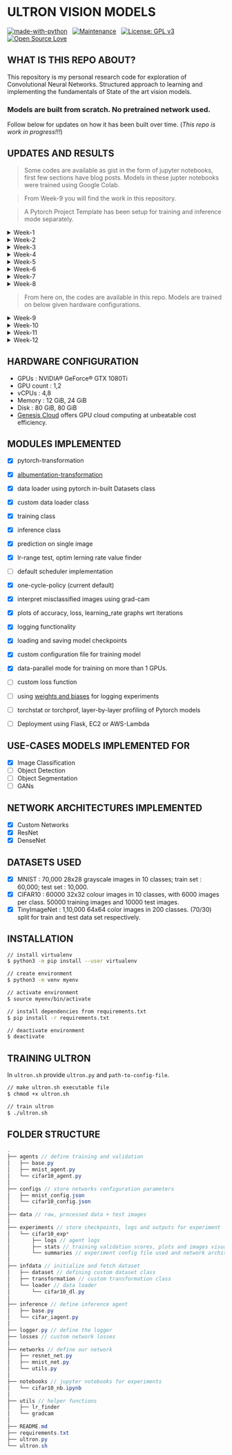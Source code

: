 # ULTRON VISION MODELS

<p align="center">

[![made-with-python](https://img.shields.io/badge/Made%20with-Python-1f425f.svg)](https://www.python.org/)&nbsp;&nbsp;&nbsp;[![Maintenance](https://img.shields.io/badge/Maintained%3F-yes-green.svg)](https://GitHub.com/Naereen/StrapDown.js/graphs/commit-activity)&nbsp;&nbsp;&nbsp;[![License: GPL v3](https://img.shields.io/badge/License-GPLv3-blue.svg)](https://www.gnu.org/licenses/gpl-3.0)&nbsp;&nbsp;&nbsp;[![Open Source Love](https://badges.frapsoft.com/os/v1/open-source.svg?v=103)](https://github.com/ellerbrock/open-source-badges/)

</p>

## WHAT IS THIS REPO ABOUT? 

This repository is my personal research code for exploration of Convolutional Neural Networks. Structured approach to learning and implementing the fundamentals of State of the art vision models. 

### Models are built from scratch. No pretrained network used.

Follow below for updates on how it has been built over time. (*This repo is work in progress!!!*)

## UPDATES AND RESULTS

> Some codes are available as gist in the form of jupyter notebooks, first few sections have blog posts. Models in these jupter notebooks were trained using Google Colab.

> From Week-9 you will find the work in this repository. 

> A Pytorch Project Template has been setup for training and inference mode separately. 

<details>
    <summary>Week-1</summary>

- Machine Learning Intuition, Background & Basics
- Python 101 for Machine Learning
- [blog](https://myselfhimanshu.github.io/posts/cnn_01/)

</details>

<details>
    <summary>Week-2</summary>

- Convolutions, Pooling Operations & Channels
- Pytorch 101 for Vision Machine Learning
- [blog](https://myselfhimanshu.github.io/posts/cnn_02/)

</details>

<details>
    <summary>Week-3</summary>

- Kernels, Activations and Layers
- [blog](https://myselfhimanshu.github.io/posts/cnn_03/)

</details>

<details>
    <summary>Week-4</summary>

- Architectural Basics. Finding suitable model architecture for the objective
- MNIST model training 
    - parameters used 13,402
    - epochs=20
    - highest test accuracy = 99.46%, epoch = 19th
    - [notebook link](https://gist.github.com/myselfHimanshu/6a8b74689799aa31fab5c7406c435461)

</details>

<details>
    <summary>Week-5</summary>

- Receptive Field : core fundamental concept
- MNIST model training
    - parameters used 7808
    - epochs=15
    - highest test accuracy = 99.43%, epoch = 11th 
    - [notebook link](https://gist.github.com/myselfHimanshu/82443162b618885628bff4d8a100ed21)

</details>

<details>
    <summary>Week-6</summary>

- BN, Kernels & Regularization
- Mathematics behind Batch Normalization, Kernel Initialization and Regularization
- MNIST model training
    - using L1/L2 regularization with BN/GBN
    - BN : batch normalization
    - GBN : ghost batch normalization
    - best model : BN with L2
        - parameters used 7808
        - epochs=25
        - highest test accuaracy = 99.54%, epoch = 21st
    - [notebook link](https://gist.github.com/myselfHimanshu/61fbda0a7a451b53d7a39ee9fc2d91e2)

</details>

<details>
    <summary>Week-7</summary>

- Advanced Convolution
- Depthwise, Pixel Shuffle, Dilated, Transpose Convolutions
- CIFAR-10 dataset
- Achieve an accuracy of greater than 80% on CIFAR-10 dataset
    - architecture to C1C2C3C40 (basically 3 MPs)
    - total params to be less than 1M
    - RF must be more than 44
    - one of the layers must use Depthwise Separable Convolution
    - one of the layers must use Dilated Convolution
    - use GAP
- Result
    - parameters used 220,778
    - epochs = 20
    - highest test acc = 85.55%
    - [notebook link](https://gist.github.com/myselfHimanshu/bd9a700c332d8a91a1ada399ce318670)

</details>

<details>
    <summary>Week-8</summary>

- Receptive Fields and Network Architectures : Resnet Architecture
- Achieve an accuracy of greater than 85% on CIFAR-10 dataset
    - architecture ResNet18
- Result
    - parameters : 11,173,962
    - epoch : 50
    - training acc : 98.65%
    - testing acc : 89.78%
    - [notebook link](https://gist.github.com/myselfHimanshu/7969fe685b507286657fdea74e449d91)

</details>

> From here on, the codes are available in this repo. Models are trained on below given hardware configurations.

<details>
    <summary>Week-9</summary>

- Data Augmentation using Albumentations
- DNN Interpretability, Class Activation Maps using grad-cam
- Achieve an accuracy of greater than 87% on CIFAR-10 dataset
    - architecture ResNet18
    - Move transformations to Albumentations. 
    - Implement GradCam function. 
- Result
    - parameters : 11,173,962
    - epoch : 50
    - testing acc : 92.17%
    - [work link](https://github.com/myselfHimanshu/ultron-vision/tree/master/experiments/cifar10_exp_04_resnet_album)

</details>

<details>
    <summary>Week-10</summary>

- Advanced Concepts : Optimizers, LR Schedules, LR Finder & Loss Functions
- Achieve an accuracy of greater than 88% on CIFAR-10 dataset
    - architecture ResNet18
    - Add CutOut augmentation
    - Implement LR Finder (for SGD, not for ADAM)
    - Implement ReduceLROnPlateau
- Result
    - parameters : 11,173,962
    - epoch : 50
    - testing acc : 89.80%
    - [work link](https://github.com/myselfHimanshu/ultron-vision/tree/master/experiments/cifar10_exp-06_resnet_album_findlr)

</details>

<details>
    <summary>Week-11</summary>

- Super Convergence
- Cyclic Learning Rates, One Cycle Policy
- Achieve an accuracy of greater than 90% on CIFAR-10 dataset
    - 3Layer-DenseNet
    - Implement One Cycle Policy
- Result
    - parameters : 6,573,130
    - epoch : 24
    - testing acc : 91.02%
    - [work link](https://github.com/myselfHimanshu/ultron-vision/tree/master/experiments/cifar10_session11-exp-002)

</details>

<details>
    <summary>Week-12</summary>

- Object Localization : YOLO
- Use TinyImageNet dataset, create custom data loader with 70/30 split.
- Achieve an accuracy of greater than 50% on TinyImageNet dataset
    - ResNet18
    - One Cycle Policy
- Result
    - parameters : 11,173,962
    - epoch : 30
    - testing acc : 58.35%
    - [work link](https://github.com/myselfHimanshu/ultron-vision/tree/master/experiments/tinyimagenet-exp-002)

</details>



## HARDWARE CONFIGURATION

- GPUs : NVIDIA® GeForce® GTX 1080Ti
- GPU count : 1,2
- vCPUs : 4,8
- Memory : 12 GiB, 24 GiB
- Disk : 80 GiB, 80 GiB
- [Genesis Cloud](https://gnsiscld.co/496pv5j) offers GPU cloud computing at unbeatable cost efficiency.


## MODULES IMPLEMENTED

- [x] pytorch-transformation
- [x] [albumentation-transformation](https://albumentations.readthedocs.io/en/latest/index.html)
- [x] data loader using pytorch in-built Datasets class
- [x] custom data loader class
- [x] training class
- [x] inference class
- [x] prediction on single image
- [x] lr-range test, optim lerning rate value finder
- [ ] default scheduler implementation
- [x] one-cycle-policy (current default)
- [x] interpret misclassified images using grad-cam
- [x] plots of accuracy, loss, learning_rate graphs wrt iterations
- [x] logging functionality
- [x] loading and saving model checkpoints
- [x] custom configuration file for training model
- [x] data-parallel mode for training on more than 1 GPUs. 
- [ ] custom loss function
- [ ] using [weights and biases](https://www.wandb.com/) for logging experiments
- [ ] torchstat or torchprof, layer-by-layer profiling of Pytorch models
- [ ] Deployment using Flask, EC2 or AWS-Lambda


## USE-CASES MODELS IMPLEMENTED FOR

- [x] Image Classification
- [ ] Object Detection
- [ ] Object Segmentation
- [ ] GANs

## NETWORK ARCHITECTURES IMPLEMENTED

- [x] Custom Networks
- [x] ResNet
- [x] DenseNet

## DATASETS USED

- [x] MNIST : 70,000 28x28 grayscale images in 10 classes; train set : 60,000; test set : 10,000.
- [x] CIFAR10 : 60000 32x32 colour images in 10 classes, with 6000 images per class. 50000 training images and 10000 test images.
- [x] TinyImageNet : 1,10,000 64x64 color images in 200 classes. (70/30) split for train and test data set respectively.

## INSTALLATION

```bash
// install virtualenv
$ python3 -m pip install --user virtualenv

// create environment
$ python3 -m venv myenv

// activate environment
$ source myenv/bin/activate

// install dependencies from requirements.txt
$ pip install -r requirements.txt

// deactivate environment
$ deactivate
```

## TRAINING ULTRON

In `ultron.sh` provide `ultron.py` and `path-to-config-file`.

```bash
// make ultron.sh executable file
$ chmod +x ultron.sh

// train ultron
$ ./ultron.sh
```

## FOLDER STRUCTURE

```java
.
├── agents // define training and validation
│   ├── base.py
│   ├── mnist_agent.py
│   └── cifar10_agent.py
│
├── configs // store networks configuration parameters
│   ├── mnist_config.json
│   └── cifar10_config.json
│
├── data // raw, processed data + test images
│
├── experiments // store checkpoints, logs and outputs for experiment
│   └── cifar10_exp*
│       ├── logs // agent logs
│       ├── stats // training validation scores, plots and images visualization data
│       └── summaries // experiment config file used and network architecture
│
├── infdata // initialize and fetch dataset
│   ├── dataset // defining custom dataset class
│   ├── transformation // custom transformation class
│   └── loader // data loader
│       └── cifar10_dl.py
│
├── inference // define inference agent
│   ├── base.py
│   └── cifar_iagent.py
│
├── logger.py // define the logger
├── losses // custom network losses
│
├── networks // define our network
│   ├── resnet_net.py
│   ├── mnist_net.py
│   └── utils.py
│
├── notebooks // jupyter notebooks for experiments
│   └── cifar10_nb.ipynb
│
├── utils // helper functions
│   ├── lr_finder
│   └── gradcam
│
├── README.md
├── requirements.txt
├── ultron.py
└── ultron.sh
```


